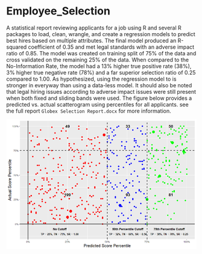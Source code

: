 # Employee_Selection
A statistical report reviewing applicants for a job using R and several R packages to load, clean, wrangle, and create a regression models to predict best hires based on multiple attributes. The final model produced an R-squared coefficient of 0.35 and met legal standards with an adverse impact ratio of 0.85. The model was created on training split of 75% of the data and cross validated on the remaining 25% of the data. When compared to the No-Information Rate, the model had a 13% higher true positive rate (38%), 3% higher true negative rate (78%) and a far superior selection ratio of 0.25 compared to 1.00. As hypothesized, using the regression model to is stronger in everyway than using a data-less model. It should also be noted that legal hiring issues according to adverse impact issues were still present when both fixed and sliding bands were used. The figure below provides a predicted vs. actual scatterogram using percentiles for all applicants. see the full report `Globex Selection Report.docx` for more information.

![image](https://github.com/Jwychor/Employee_Selection/blob/master/Expectancy%20Scatterogram.png)
